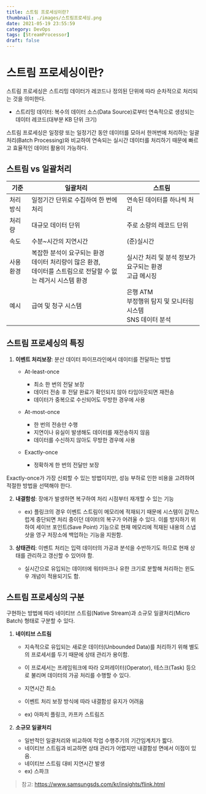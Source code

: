 ```yaml
---
title: 스트림 프로세싱이란?
thumbnail: ./images/스트림프로세싱.png
date: 2021-05-19 23:55:59
category: DevOps
tags: [StreamProcessor]
draft: false
---
```


# 스트림 프로세싱이란?
스트림 프로세싱은 스트리밍 데이터가 레코드나 정의된 단위에 따라 순차적으로 처리되는 것을 의미한다.
- 스트리밍 데이터: 복수의 데이터 소스(Data Source)로부터 연속적으로 생성되는 데이터 레코드(대부분 KB 단위 크기)

스트림 프로세싱은 일정량 또는 일정기간 동안 데이터를 모아서 한꺼번에 처리하는 일괄처리(Batch Processing)와 비교하여 연속되는 실시간 데이터를 처리하기 때문에 빠르고 효율적인 데이터 활용이 가능하다.

## 스트림 vs 일괄처리

| 기준     | 일괄처리                                                     | 스트림                                                       |
| -------- | ------------------------------------------------------------ | ------------------------------------------------------------ |
| 처리방식 | 일정기간 단위로 수집하여 한 번에 처리                        | 연속된 데이터를 하나씩 처리                                  |
| 처리량   | 대규모 데이터 단위                                           | 주로 소량의 레코드 단위                                      |
| 속도     | 수분~시간의 지연시간                                         | (준)실시간                                                   |
| 사용환경 | 복잡한 분석이 요구되는 환경<br/>데이터 처리량이 많은 환경,<br/>데이터를 스트림으로 전달할 수 없는 레거시 시스템 환경 | 실시간 처리 및 분석 정보가 요구되는 환경<br />고급 메시징    |
| 예시     | 급여 및 청구 시스템                                          | 은행 ATM<br />부정행위 탐지 및 모니터링 시스템<br />SNS 데이터 분석 |



## 스트림 프로세싱의 특징

1. **이벤트 처리보장**: 분산 데이터 파이프라인에서 데이터를 전달하는 방법

   - At-least-once
     - 최소 한 번의 전달 보장
     - 데이터 전송 후 전달 완료가 확인되지 않아 타임아웃되면 재전송
     - 데이터가 중복으로 수신되어도 무방한 경우에 사용

   - At-most-once
     - 한 번의 전송만 수행
     - 지연이나 유실이 발생해도 데이터를 재전송하지 않음
     - 데이터를 수신하지 않아도 무방한 경우에 사용

   - Exactly-once
     - 정확하게 한 번의 전달만 보장

Exactly-once가 가장 신뢰할 수 있는 방법이지만, 성능 부하로 인한 비용을 고려하여 적절한 방법을 선택해야 한다.



2. **내결함성**: 장애가 발생하면 복구하여 처리 시점부터 재개할 수 있는 기능
   - ex) 플링크의 경우 이벤트 스트림이 메모리에 적재되기 때문에 시스템이 갑작스럽게 중단되면 처리 중이던 데이터의 복구가 어려울 수 있다. 이를 방지하기 위하여 세이브 포인트(Save Point) 기능으로 현재 메모리에 적재된 내용의 스냅샷을 영구 저장소에 백업하는 기능을 지원함.



3. **상태관리**: 이벤트 처리는 입력 데이터의 가공과 분석을 수반하기도 하므로 현재 상태를 관리하고 갱신할 수 있어야 함.
   - 실시간으로 유입되는 데이터에 워터마크나 유한 크기로 분할해 처리하는 윈도우 개념이 적용되기도 함.



## 스트림 프로세싱의 구분

구현하는 방법에 따라 네이티브 스트림(Native Stream)과 소규모 일괄처리(Micro Batch) 형태로 구분할 수 있다.

1. **네이티브 스트림**
   - 지속적으로 유입되는 새로운 데이터(Unbounded Data)를 처리하기 위해 별도의 프로세서를 두기 때문에 상태 관리가 용이함.
   - 이 프로세서는 프레임워크에 따라 오퍼레이터(Operator), 테스크(Task) 등으로 불리며 데이터의 가공 처리를 수행할 수 있다.
   
   - 지연시간 최소
   - 이벤트 처리 보장 방식에 따라 내결함성 유지가 어려움
   - ex) 아파치 플링크, 카프카 스트림즈
   
2. **소규모 일괄처리**
   - 일반적인 일괄처리와 비교하여 작업 수행주기의 기간임계치가 짧다.
   - 네이티브 스트림과 비교하면 상태 관리가 어렵지만 내결함성 면에서 이점이 있음.
   - 네이티브 스트림 대비 지연시간 발생
   - ex) 스파크



> 참고: https://www.samsungsds.com/kr/insights/flink.html